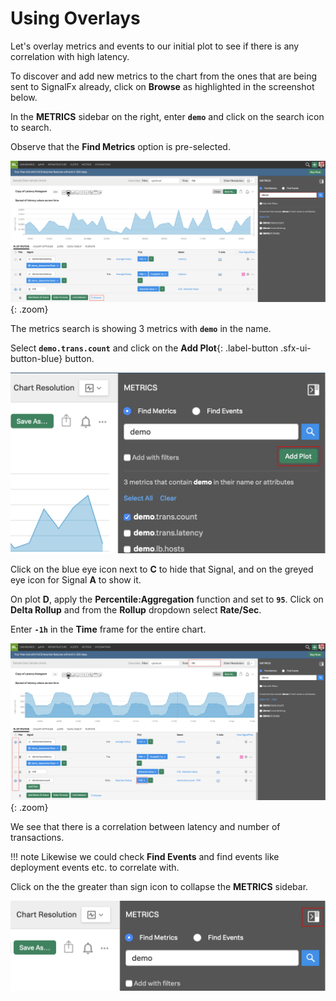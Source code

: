 # Using Overlays

Let's overlay metrics and events to our initial plot to see if there is any correlation with high latency.

To discover and add new metrics to the chart from the ones that are being sent to SignalFx already, click on **Browse** as highlighted in the screenshot below.

In the **METRICS** sidebar on the right, enter **`demo`** and click on the search icon to search.

Observe that the **Find Metrics** option is pre-selected.

![Find metrics](../images/dashboards/M1-l1-25.png){: .zoom}

The metrics search is showing 3 metrics with **`demo`** in the name.

Select **`demo.trans.count`** and click on the **Add Plot**{: .label-button .sfx-ui-button-blue} button.

![Add Plot](../images/dashboards/M1-l1-26.png)

Click on the blue eye icon next to **C** to hide that Signal, and on the greyed eye icon for Signal **A** to show it.

On plot **D**, apply the **Percentile:Aggregation** function and set to **`95`**. Click on **Delta Rollup** and from the **Rollup** dropdown select **Rate/Sec**.

Enter **`-1h`** in the **Time** frame for the entire chart.

![Aggregation](../images/dashboards/M1-l1-27.png){: .zoom}

We see that there is a correlation between latency and number of transactions.

!!! note
    Likewise we could check **Find Events** and find events like deployment events etc. to correlate with.

Click on the the greater than sign icon to collapse the **METRICS** sidebar.

![Collapse Sidebar](../images/dashboards/M1-l1-28.png)
